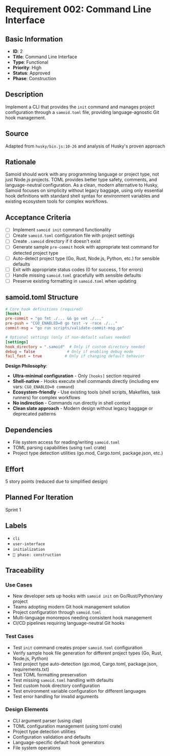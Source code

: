 # Requirement 002: Command Line Interface

## Basic Information
- **ID**: 2
- **Title**: Command Line Interface
- **Type**: Functional
- **Priority**: High
- **Status**: Approved
- **Phase**: Construction

## Description
Implement a CLI that provides the `init` command and manages project configuration through a `samoid.toml` file, providing language-agnostic Git hook management.

## Source
Adapted from `husky/bin.js:10-26` and analysis of Husky's proven approach

## Rationale
Samoid should work with any programming language or project type, not just Node.js projects. TOML provides better type safety, comments, and language-neutral configuration. As a clean, modern alternative to Husky, Samoid focuses on simplicity without legacy baggage, using only essential hook definitions with standard shell syntax for environment variables and existing ecosystem tools for complex workflows.

## Acceptance Criteria
- [ ] Implement `samoid init` command functionality
- [ ] Create `samoid.toml` configuration file with project settings
- [ ] Create `.samoid` directory if it doesn't exist  
- [ ] Generate sample `pre-commit` hook with appropriate test command for detected project type
- [ ] Auto-detect project type (Go, Rust, Node.js, Python, etc.) for sensible defaults
- [ ] Exit with appropriate status codes (0 for success, 1 for errors)
- [ ] Handle missing `samoid.toml` gracefully with sensible defaults
- [ ] Preserve existing formatting in `samoid.toml` when updating

## samoid.toml Structure

```toml
# Core hook definitions (required)
[hooks]
pre-commit = "go fmt ./... && go vet ./..."
pre-push = "CGO_ENABLED=0 go test -v -race ./..."
commit-msg = "go run scripts/validate-commit-msg.go"

# Optional settings (only if non-default values needed)
[settings]
hook_directory = ".samoid"  # Only if custom directory needed
debug = false              # Only if enabling debug mode
fail_fast = true          # Only if changing default behavior
```

**Design Philosophy**: 
- **Ultra-minimal configuration** - Only `[hooks]` section required
- **Shell-native** - Hooks execute shell commands directly (including env vars: `CGO_ENABLED=0 command`)
- **Ecosystem-friendly** - Use existing tools (shell scripts, Makefiles, task runners) for complex workflows
- **No indirection** - Commands run directly in shell context
- **Clean slate approach** - Modern design without legacy baggage or deprecated patterns

## Dependencies
- File system access for reading/writing `samoid.toml`
- TOML parsing capabilities (using `toml` crate)
- Project type detection utilities (go.mod, Cargo.toml, package.json, etc.)

## Effort
5 story points (reduced due to simplified design)

## Planned For Iteration
Sprint 1

## Labels
- `cli`
- `user-interface`
- `initialization`
- `🔨 phase: construction`

## Traceability

### Use Cases
- New developer sets up hooks with `samoid init` on Go/Rust/Python/any project
- Teams adopting modern Git hook management solution
- Project configuration through `samoid.toml`
- Multi-language monorepos needing consistent hook management
- CI/CD pipelines requiring language-neutral Git hooks

### Test Cases
- Test `init` command creates proper `samoid.toml` configuration
- Verify sample hook file generation for different project types (Go, Rust, Node.js, Python)
- Test project type auto-detection (go.mod, Cargo.toml, package.json, requirements.txt)
- Test TOML formatting preservation
- Test missing `samoid.toml` handling with defaults
- Test custom hook directory configuration
- Test environment variable configuration for different languages
- Test error handling for invalid arguments

### Design Elements
- CLI argument parser (using clap)
- TOML configuration management (using toml crate)
- Project type detection utilities
- Configuration validation and defaults
- Language-specific default hook generators
- File system operations